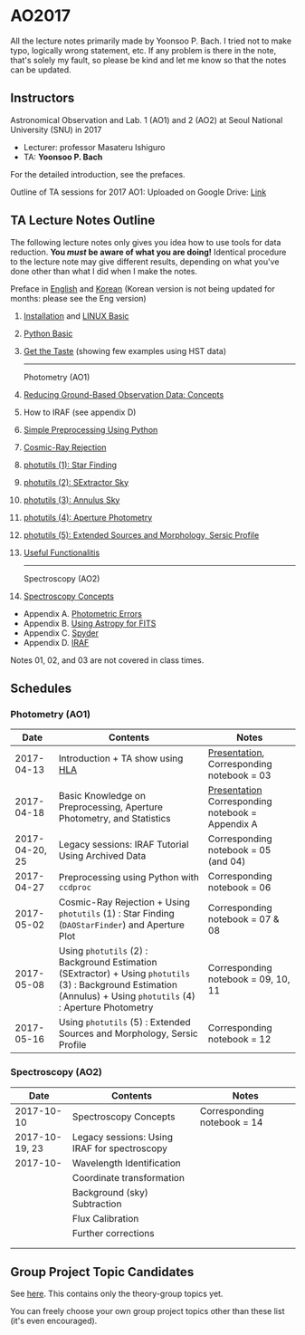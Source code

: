 # AO2017

All the lecture notes primarily made by Yoonsoo P. Bach. I tried not to make typo, logically wrong statement, etc. If any problem is there in the note, that's solely my fault, so please be kind and let me know so that the notes can be updated.

## Instructors
Astronomical Observation and Lab. 1 (AO1) and 2 (AO2) at Seoul National University (SNU) in 2017 

* Lecturer: professor Masateru Ishiguro 
* TA: **Yoonsoo P. Bach**

For the detailed introduction, see the prefaces.

Outline of TA sessions for 2017 AO1: Uploaded on Google Drive: [Link](https://drive.google.com/open?id=1Tt-j8SrdfzE-gBOzgxW061ngEbRz5njnbw-8lHO9GnI)


## TA Lecture Notes Outline

The following lecture notes only gives you idea how to use tools for data reduction. **You *must* be aware of what you are doing!** Identical procedure to the lecture note may give different results, depending on what you've done other than what I did when I make the notes.

Preface in [English](https://github.com/ysBach/AO_2017/blob/master/00_Preface_English.md) and [Korean](http://nbviewer.jupyter.org/github/ysbach/AO_2017/blob/master/00_Preface-Korean.ipynb) (Korean version is not being updated for months: please see the Eng version)



1. [Installation](http://nbviewer.jupyter.org/github/ysbach/AO_2017/blob/master/01_Installation.ipynb) and [LINUX Basic](http://nbviewer.jupyter.org/github/ysbach/AO_2017/blob/master/01_LINUX_Shell.ipynb)

2. [Python Basic](http://nbviewer.jupyter.org/github/ysbach/AO_2017/blob/master/02_Python_Basic.ipynb)

3. [Get the Taste](http://nbviewer.jupyter.org/github/ysbach/AO_2017/blob/master/03_Get_the_Taste.ipynb) (showing few examples using HST data)

   -----

   Photometry (AO1)

4. [Reducing Ground-Based Observation Data: Concepts](http://nbviewer.jupyter.org/github/ysbach/AO_2017/blob/master/04_Ground_Based_Concept.ipynb)

5. How to IRAF (see appendix D)

6. [Simple Preprocessing Using Python](http://nbviewer.jupyter.org/github/ysbach/AO_2017/blob/master/06_Preprocessing_with_Python.ipynb)

7. [Cosmic-Ray Rejection](http://nbviewer.jupyter.org/github/ysbach/AO_2017/blob/master/07_Cosmic_Ray_Rejection.ipynb)

8. [photutils (1): Star Finding](http://nbviewer.jupyter.org/github/ysbach/AO_2017/blob/master/08_Photutils_StarFinder.ipynb)

9. [photutils (2): SExtractor Sky](http://nbviewer.jupyter.org/github/ysbach/AO_2017/blob/master/09_Photutils_SExtractor_Background.ipynb)

10. [photutils (3): Annulus Sky](http://nbviewer.jupyter.org/github/ysbach/AO_2017/blob/master/10_Photutils_Annulus_Background.ipynb)

11. [photutils (4): Aperture Photometry](http://nbviewer.jupyter.org/github/ysbach/AO_2017/blob/master/11_Photutils_Aperture_Photometry.ipynb)

12. [photutils (5): Extended Sources and Morphology, Sersic Profile](http://nbviewer.jupyter.org/github/ysbach/AO_2017/blob/master/12_Photutils_Extended_Sources.ipynb)

13. [Useful Functionalitis](http://nbviewer.jupyter.org/github/ysbach/AO_2017/blob/master/13_Useful_Functionalities.ipynb)

    -----

    Spectroscopy (AO2)

14. [Spectroscopy Concepts](http://nbviewer.jupyter.org/github/ysbach/AO_2017/blob/master/14_Spectroscopy_Concept.ipynb)
* Appendix A. [Photometric Errors](http://nbviewer.jupyter.org/github/ysbach/AO_2017/blob/master/App_A_Photometric_Errors.ipynb)
* Appendix B. [Using Astropy for FITS](http://nbviewer.jupyter.org/github/ysbach/AO_2017/blob/master/App_B_Using_Astropy_for_FITS.ipynb)
* Appendix C. [Spyder](http://nbviewer.jupyter.org/github/ysbach/AO_2017/blob/master/App_C_Spyder.ipynb)
* Appendix D. [IRAF](https://github.com/ysBach/AO_2017/blob/master/App_D_IRAF.md)

Notes 01, 02, and 03 are not covered in class times.

## Schedules

### Photometry (AO1)

| Date           | Contents                                 | Notes                                    |
| -------------- | ---------------------------------------- | ---------------------------------------- |
| 2017-04-13     | Introduction + TA show using [HLA](http://hla.stsci.edu/) | [Presentation](https://drive.google.com/file/d/0B-MLFRYnMxUvQ1BJTkhNcVNveFFkYURLdDVMaWZkVDA5V05J/view?usp=sharing), Corresponding notebook = 03 |
| 2017-04-18     | Basic Knowledge on Preprocessing, Aperture Photometry, and Statistics | [Presentation](https://drive.google.com/open?id=0B-MLFRYnMxUvcnVjZ19teS02LWdxR004Mlp4MFlibWtLVmNj)  Corresponding notebook = Appendix A |
| 2017-04-20, 25 | Legacy sessions: IRAF Tutorial Using Archived Data | Corresponding notebook = 05 (and 04)     |
| 2017-04-27     | Preprocessing using Python with `ccdproc` | Corresponding notebook = 06              |
| 2017-05-02     | Cosmic-Ray Rejection + Using `photutils` (1) : Star Finding (`DAOStarFinder`) and Aperture Plot | Corresponding notebook = 07 & 08         |
| 2017-05-08     | Using `photutils` (2) : Background Estimation (SExtractor) + Using `photutils` (3) : Background Estimation (Annulus) + Using `photutils` (4) : Aperture Photometry | Corresponding notebook = 09, 10, 11      |
| 2017-05-16     | Using `photutils` (5) : Extended Sources and Morphology, Sersic Profile | Corresponding notebook = 12              |

### Spectroscopy (AO2)

| Date           | Contents                                 | Notes                       |
| -------------- | ---------------------------------------- | --------------------------- |
| 2017-10-10     | Spectroscopy Concepts                    | Corresponding notebook = 14 |
| 2017-10-19, 23 | Legacy sessions: Using IRAF for spectroscopy |                             |
| 2017-10-       | Wavelength Identification                |                             |
|                | Coordinate transformation                |                             |
|                | Background (sky) Subtraction             |                             |
|                | Flux Calibration                         |                             |
|                | Further corrections                      |                             |
|                |                                          |                             |
|                |                                          |                             |



## Group Project Topic Candidates
See [here](http://nbviewer.jupyter.org/github/ysbach/AO_2017/blob/master/00_Group_Project_Topics.ipynb). This contains only the theory-group topics yet.

You can freely choose your own group project topics other than these list (it's even encouraged).



